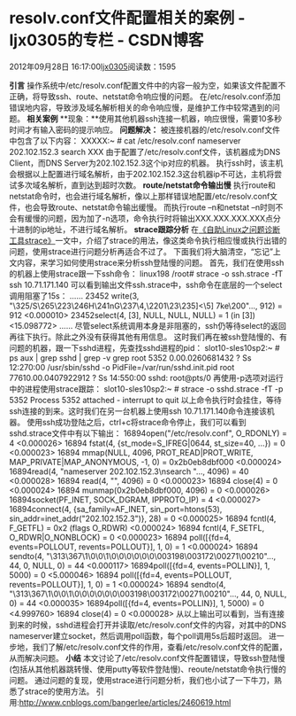 # resolv.conf文件配置相关的案例 - ljx0305的专栏 - CSDN博客
2012年09月28日 16:17:00[ljx0305](https://me.csdn.net/ljx0305)阅读数：1595

**引言**
操作系统中/etc/resolv.conf配置文件中的内容一般为空，如果该文件配置不正确，将导致ssh、route、netstat命令响应慢的问题。
在/etc/resolv.conf添加错误地内容，导致涉及域名解析相关的命令响应慢，是维护工作中较常遇到的问题。
**相关案例**
**现象：**使用其他机器ssh连接一机器，响应很慢，需要10多秒时间才有输入密码的提示响应。
**问题解决：**
被连接机器的/etc/resolv.conf文件中包含了以下内容：
XXXXX:~ # cat /etc/resolv.conf
nameserver 202.102.152.3
search XXX
由于配置了/etc/resolv.conf文件，该机器成为DNS Client，而DNS Server为202.102.152.3这个ip对应的机器。
执行ssh时，该主机会根据以上配置进行域名解析，由于202.102.152.3这台机器ip不可达，主机将尝试多次域名解析，直到达到超时次数。
**route/netstat命令输出慢**
执行route和netstat命令时，也会进行域名解析，像以上那样错误地配置/etc/resolv.conf文件，也会导致route、netstat命令输出缓慢。
而执行route –n和netstat –n时则不会有缓慢的问题，因为加了-n选项，命令执行时将输出XXX.XXX.XXX.XXX点分十进制的ip地址，不进行域名解析。
**strace跟踪分析**
在[《自助Linux之问题诊断工具strace》](http://www.cnblogs.com/bangerlee/archive/2012/02/20/2356818.html)一文中，介绍了strace的用法，像这类命令执行相应慢或执行出错的问题，使用strace进行问题分析再适合不过了。
下面我们将大脑清空，“忘记”上文内容，来学习如何使用strace来分析ssh登陆慢的问题。
首先，我们在使用ssh的机器上使用strace跟一下ssh命令：
linux198 /root# strace -o ssh.strace -fT ssh 10.71.171.140
可以看到输出文件ssh.strace中，ssh命令在底层的一个select调用阻塞了15s：
……
23452 write(3, "\325/S\265\223\246H\241nG\237\4,\2201\23\235]<\5] 7ke\200"..., 912) = 912 <0.000010>
23452select(4, [3], NULL, NULL, NULL)  = 1 (in [3]) <15.098772>
……
尽管select系统调用本身是非阻塞的，ssh仍等待select的返回再往下执行。除此之外没有获得其他有用信息。
这时我们再在被ssh登陆慢的、有问题的机器，跟一下sshd进程，先查找sshd进程的pid：
slot10-sles10sp2:~ # ps aux | grep sshd | grep -v grep
root      5352 0.00.0260681432 ?        Ss   12:270:00 /usr/sbin/sshd -o PidFile=/var/run/sshd.init.pid
root      77610.00.0407922912 ?        Ss   14:550:00 sshd: root@pts/0
再使用-p选项对运行中的进程使用strace跟踪：
slot10-sles10sp2:~ # strace -o sshd.strace -fT -p 5352
Process 5352 attached - interrupt to quit
以上命令执行时会挂住，等待ssh连接的到来。这时我们在另一台机器上使用ssh 10.71.171.140命令连接该机器。
使用ssh成功登陆之后，ctrl+c将strace命令停止，我们可以看到sshd.strace文件中有以下输出：
[]()
16894open("/etc/resolv.conf", O_RDONLY) = 4 <0.000026>
16894 fstat(4, {st_mode=S_IFREG|0644, st_size=40, ...}) = 0 <0.000023>
16894 mmap(NULL, 4096, PROT_READ|PROT_WRITE, MAP_PRIVATE|MAP_ANONYMOUS, -1, 0) = 0x2b0eb8dbf000 <0.000024>
16894read(4, "nameserver 202.102.152.3\nsearch "..., 4096) = 40 <0.000028>
16894 read(4, "", 4096)                 = 0 <0.000023>
16894 close(4)                          = 0 <0.000024>
16894 munmap(0x2b0eb8dbf000, 4096)      = 0 <0.000026>
16894socket(PF_INET, SOCK_DGRAM, IPPROTO_IP) = 4 <0.000027>
16894connect(4, {sa_family=AF_INET, sin_port=htons(53), sin_addr=inet_addr("202.102.152.3")}, 28) = 0 <0.000025>
16894 fcntl(4, F_GETFL)                 = 0x2 (flags O_RDWR) <0.000024>
16894 fcntl(4, F_SETFL, O_RDWR|O_NONBLOCK) = 0 <0.000023>
16894 poll([{fd=4, events=POLLOUT, revents=POLLOUT}], 1, 0) = 1 <0.000024>
16894 sendto(4, "\313\367\1\0\0\1\0\0\0\0\0\0\003198\003172\00271\00210"..., 44, 0, NULL, 0) = 44 <0.000117>
16894poll([{fd=4, events=POLLIN}], 1, 5000) = 0 <5.000046>
16894 poll([{fd=4, events=POLLOUT, revents=POLLOUT}], 1, 0) = 1 <0.000024>
16894 sendto(4, "\313\367\1\0\0\1\0\0\0\0\0\0\003198\003172\00271\00210"..., 44, 0, NULL, 0) = 44 <0.000035>
16894poll([{fd=4, events=POLLIN}], 1, 5000) = 0 <4.999760>
16894 close(4)                          = 0 <0.000028>
[]()
从以上输出可以看到，当有连接到来的时候，sshd进程会打开并读取/etc/resolv.conf文件的内容，对其中的DNS nameserver建立socket，然后调用poll函数，每个poll调用5s后超时返回。
进一步地，我们了解/etc/resolv.conf文件的作用，查看/etc/resolv.conf文件的配置，从而解决问题。
**小结**
本文讨论了/etc/resolv.conf文件配置错误，导致ssh登陆慢(包括从其他机器跳转慢、使用putty等软件登陆慢)、reoute/netstat命令执行慢的问题。
通过问题的复现，使用strace进行问题分析，我们也小试了一下牛刀，熟悉了strace的使用方法。
引用:http://www.cnblogs.com/bangerlee/articles/2460619.html
